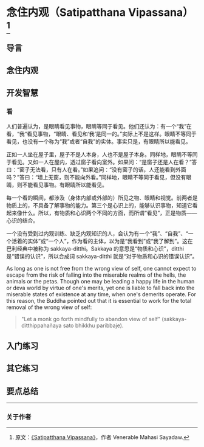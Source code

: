 # 念住内观（Satipatthana Vipassana） [^original]

## 导言

## 念住内观

## 开发智慧

### 看

人们普遍认为，是眼睛看见事物，眼睛等同于看见。他们还认为：有一个“我”在看，“我“看见事物，“眼睛、看见和‘我’是同一的。”实际上不是这样。眼睛不等同于看见，也没有一个称为“我”或者“自我”的实体。事实只是，有眼睛所以能看见。

正如一人坐在屋子里，屋子不是人本身，人也不是屋子本身。同样地，眼睛不等同于看见。又如一人在屋内，透过窗子看向室外。如果问：“是窗子还是人在看？”答曰：“窗子无法看，只有人在看。”如果追问：“没有窗子的话，人还能看到外面吗？”答曰：“墙上无窗，则不能向外看。”同样地，眼睛不等同于看见，但没有眼睛，则不能看见事物。有眼睛所以能看见。

每一个看的瞬间，都涉及（身体内部或外部的）所见之物、眼睛和视觉。前两者是物质上的，不具备了解事物的能力。第三个是心识上的，能够认识事物，知道它看起来像什么。所以，有物质和心识两个不同的方面，而所谓“看见”，正是物质——心识的结合。

一个没有受到过内观训练、缺乏内观知识的人，会认为有一个“我”、“自我”、“一个活着的实体”或“一个人”，作为看的主体，以为是“我看到”或“我了解到”。这在巴利经典中被称为 sakkaya-ditthi。Sakkaya 的意思是“物质和心识”，ditthi 是“错误的认识”，所以合成词 sakkaya-ditthi 就是“对于物质和心识的错误认识”。

As long as one is not free from the wrong view of self, one cannot expect to escape from the risk of falling into the miserable realms of the hells, the animals or the petas. Though one may be leading a happy life in the human or deva world by virtue of one's merits, yet one is liable to fall back into the miserable states of existence at any time, when one's demerits operate. For this reason, the Buddha pointed out that it is essential to work for the total removal of the wrong view of self:

> "Let a monk go forth mindfully to abandon view of self"
> (sakkaya-ditthippahañaya sato bhikkhu paribbaje).

## 入门练习

## 其它练习

## 要点总结

---

### 关于作者

[^original]: 原文：[《Satipatthana Vipassana》](https://www.accesstoinsight.org/lib/authors/mahasi/wheel370.html)，作者 Venerable Mahasi Sayadaw.
